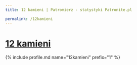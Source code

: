 ```yaml
---
title: 12 kamieni | Patromierz - statystyki Patronite.pl

permalink: /12kamieni
---
```


# [12 kamieni](https://patronite.pl/12kamieni)

{% include profile.md name="12kamieni" prefix="1" %}
